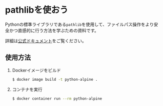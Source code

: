 # pathlibを使おう

Pythonの標準ライブラリである`pathlib`を使用して、ファイルパス操作をより安全かつ直感的に行う方法を学ぶための資料です。

詳細は[公式ドキュメント](https://docs.python.org/ja/3.13/library/pathlib.html)をご覧ください。

## 使用方法

1. Dockerイメージをビルド

   ```bash
   $ docker image build -t python-alpine .
   ```

2. コンテナを実行

   ```bash
   $ docker container run --rm python-alpine
   ```
